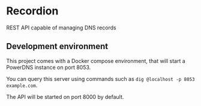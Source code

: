# Recordion
REST API capable of managing DNS records

## Development environment

This project comes with a Docker compose environment, that will start a PowerDNS instance on port 8053.

You can query this server using commands such as `dig @localhost -p 8053 example.com`.

The API will be started on port 8000 by default.
